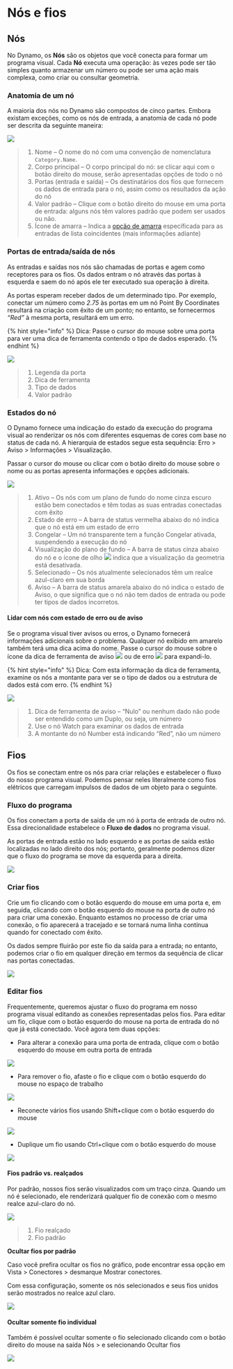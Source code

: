 # Nós e fios

## Nós

No Dynamo, os **Nós** são os objetos que você conecta para formar um programa visual. Cada **Nó** executa uma operação: às vezes pode ser tão simples quanto armazenar um número ou pode ser uma ação mais complexa, como criar ou consultar geometria.

### Anatomia de um nó

A maioria dos nós no Dynamo são compostos de cinco partes. Embora existam exceções, como os nós de entrada, a anatomia de cada nó pode ser descrita da seguinte maneira:

![](<images/nodes and wires - nodes anatomy.jpg>)

> 1. Nome – O nome do nó com uma convenção de nomenclatura `Category.Name`.
> 2. Corpo principal – O corpo principal do nó: se clicar aqui com o botão direito do mouse, serão apresentadas opções de todo o nó
> 3. Portas (entrada e saída) – Os destinatários dos fios que fornecem os dados de entrada para o nó, assim como os resultados da ação do nó
> 4. Valor padrão – Clique com o botão direito do mouse em uma porta de entrada: alguns nós têm valores padrão que podem ser usados ou não.
> 5. Ícone de amarra – Indica a [opção de amarra](../5\_essential\_nodes\_and\_concepts/5-4\_designing-with-lists/1-whats-a-list.md#lacing) especificada para as entradas de lista coincidentes (mais informações adiante)

### Portas de entrada/saída de nós

As entradas e saídas nos nós são chamadas de portas e agem como receptores para os fios. Os dados entram o nó através das portas à esquerda e saem do nó após ele ter executado sua operação à direita.

As portas esperam receber dados de um determinado tipo. Por exemplo, conectar um número como _2.75_ às portas em um nó Point By Coordinates resultará na criação com êxito de um ponto; no entanto, se fornecermos _“Red”_ à mesma porta, resultará em um erro.

{% hint style="info" %}
Dica: Passe o cursor do mouse sobre uma porta para ver uma dica de ferramenta contendo o tipo de dados esperado.
{% endhint %}

![](<images/nodes and wires - nodes input and tooltip.jpg>)

> 1. Legenda da porta
> 2. Dica de ferramenta
> 3. Tipo de dados
> 4. Valor padrão

### Estados do nó

O Dynamo fornece uma indicação do estado da execução do programa visual ao renderizar os nós com diferentes esquemas de cores com base no status de cada nó. A hierarquia de estados segue esta sequência: Erro > Aviso > Informações > Visualização.

Passar o cursor do mouse ou clicar com o botão direito do mouse sobre o nome ou as portas apresenta informações e opções adicionais.

![](<images/nodes and wires - node states.jpg>)

> 1. Ativo – Os nós com um plano de fundo do nome cinza escuro estão bem conectados e têm todas as suas entradas conectadas com êxito
> 2. Estado de erro – A barra de status vermelha abaixo do nó indica que o nó está em um estado de erro
> 3. Congelar – Um nó transparente tem a função Congelar ativada, suspendendo a execução do nó
> 4. Visualização do plano de fundo – A barra de status cinza abaixo do nó e o ícone de olho ![](<images/nodes and wires - preview off.jpg>) indica que a visualização da geometria está desativada.
> 5. Selecionado – Os nós atualmente selecionados têm um realce azul-claro em sua borda
> 6. Aviso – A barra de status amarela abaixo do nó indica o estado de Aviso, o que significa que o nó não tem dados de entrada ou pode ter tipos de dados incorretos.

#### Lidar com nós com estado de erro ou de aviso

Se o programa visual tiver avisos ou erros, o Dynamo fornecerá informações adicionais sobre o problema. Qualquer nó exibido em amarelo também terá uma dica acima do nome. Passe o cursor do mouse sobre o ícone da dica de ferramenta de aviso ![](<images/nodes and wires - node warning icon.png>) ou de erro ![](<images/nodes and wires - node error icon.png>) para expandi-lo.

{% hint style="info" %}
Dica: Com esta informação da dica de ferramenta, examine os nós a montante para ver se o tipo de dados ou a estrutura de dados está com erro.
{% endhint %}

![](<images/nodes and wires - nodes with warning tooltip.jpg>)

> 1. Dica de ferramenta de aviso – “Nulo” ou nenhum dado não pode ser entendido como um Duplo, ou seja, um número
> 2. Use o nó Watch para examinar os dados de entrada
> 3. A montante do nó Number está indicando “Red”, não um número

## Fios

Os fios se conectam entre os nós para criar relações e estabelecer o fluxo do nosso programa visual. Podemos pensar neles literalmente como fios elétricos que carregam impulsos de dados de um objeto para o seguinte.

### Fluxo do programa <a href="#program-flow" id="program-flow"></a>

Os fios conectam a porta de saída de um nó à porta de entrada de outro nó. Essa direcionalidade estabelece o **Fluxo de dados** no programa visual.

As portas de entrada estão no lado esquerdo e as portas de saída estão localizadas no lado direito dos nós; portanto, geralmente podemos dizer que o fluxo do programa se move da esquerda para a direita.

![](<images/nodes and wires - flow of data.jpg>)

### Criar fios <a href="#creating-wires" id="creating-wires"></a>

Crie um fio clicando com o botão esquerdo do mouse em uma porta e, em seguida, clicando com o botão esquerdo do mouse na porta de outro nó para criar uma conexão. Enquanto estamos no processo de criar uma conexão, o fio aparecerá a tracejado e se tornará numa linha contínua quando for conectado com êxito.

Os dados sempre fluirão por este fio da saída para a entrada; no entanto, podemos criar o fio em qualquer direção em termos da sequência de clicar nas portas conectadas.

![](<images/nodes and wires - creating a wire.gif>)

### Editar fios <a href="#editing-wires" id="editing-wires"></a>

Frequentemente, queremos ajustar o fluxo do programa em nosso programa visual editando as conexões representadas pelos fios. Para editar um fio, clique com o botão esquerdo do mouse na porta de entrada do nó que já está conectado. Você agora tem duas opções:

* Para alterar a conexão para uma porta de entrada, clique com o botão esquerdo do mouse em outra porta de entrada

![](<images/nodes and wires - edit wire change port (2).gif>)

* Para remover o fio, afaste o fio e clique com o botão esquerdo do mouse no espaço de trabalho

![](<images/nodes and wires - edit wires remove.gif>)

* Reconecte vários fios usando Shift+clique com o botão esquerdo do mouse

![](<images/nodes and wires - edit multi ports.gif>)

* Duplique um fio usando Ctrl+clique com o botão esquerdo do mouse

![](<images/nodes and wires - duplicate wire.gif>)

#### Fios padrão vs. realçados <a href="#wire-previews" id="wire-previews"></a>

Por padrão, nossos fios serão visualizados com um traço cinza. Quando um nó é selecionado, ele renderizará qualquer fio de conexão com o mesmo realce azul-claro do nó.

![](<images/nodes and wires - default vs highlighted wires.jpg>)

> 1. Fio realçado
> 2. Fio padrão

**Ocultar fios por padrão**

Caso você prefira ocultar os fios no gráfico, pode encontrar essa opção em Vista > Conectores > desmarque Mostrar conectores.

Com essa configuração, somente os nós selecionados e seus fios unidos serão mostrados no realce azul claro.

![](<images/nodes and wires - hide wires setting (1).gif>)

#### Ocultar somente fio individual

Também é possível ocultar somente o fio selecionado clicando com o botão direito do mouse na saída Nós > e selecionando Ocultar fios

![](<images/nodes and wires - hide selected wire.gif>)
